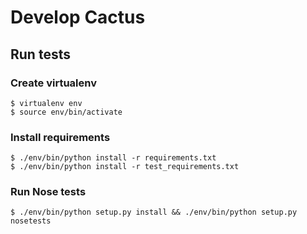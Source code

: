 # Develop Cactus

## Run tests

### Create virtualenv

```console
$ virtualenv env
$ source env/bin/activate
```

### Install requirements

```console
$ ./env/bin/python install -r requirements.txt
$ ./env/bin/python install -r test_requirements.txt
```

### Run Nose tests

```console
$ ./env/bin/python setup.py install && ./env/bin/python setup.py nosetests
```

